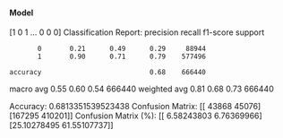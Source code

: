 #### Model
[1 0 1 ... 0 0 0]
Classification Report:
              precision    recall  f1-score   support

           0       0.21      0.49      0.29     88944
           1       0.90      0.71      0.79    577496

    accuracy                           0.68    666440
   macro avg       0.55      0.60      0.54    666440
weighted avg       0.81      0.68      0.73    666440

Accuracy: 0.6813351539523438
Confusion Matrix:
[[ 43868  45076]
 [167295 410201]]
Confusion Matrix (%):
[[ 6.58243803  6.76369966]
 [25.10278495 61.55107737]]

